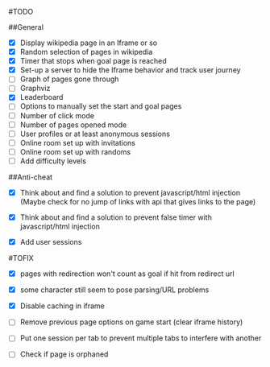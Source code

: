 #TODO

##General
- [x] Display wikipedia page in an Iframe or so
- [x] Random selection of pages in wikipedia
- [x] Timer that stops when goal page is reached
- [x] Set-up a server to hide the Iframe behavior and track user journey
- [ ] Graph of pages gone through
- [ ] Graphviz
- [x] Leaderboard
- [ ] Options to manually set the start and goal pages
- [ ] Number of click mode
- [ ] Number of pages opened mode
- [ ] User profiles or at least anonymous sessions
- [ ] Online room set up with invitations
- [ ] Online room set up with randoms
- [ ] Add difficulty levels

##Anti-cheat
- [x] Think about and find a solution to prevent javascript/html injection (Maybe check for no jump of links with api that gives links to the page)
- [x] Think about and find a solution to prevent false timer with javascript/html injection
- [x] Add user sessions


#TOFIX
- [x] pages with redirection won't count as goal if hit from redirect url
- [x] some character still seem to pose parsing/URL problems
- [x] Disable caching in iframe
- [ ] Remove previous page options on game start (clear iframe history)
- [ ] Put one session per tab to prevent multiple tabs to interfere with another
- [ ] Check if page is orphaned


